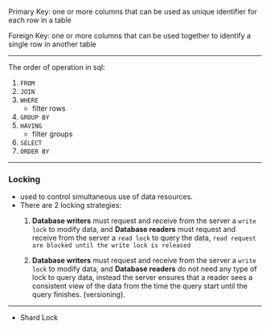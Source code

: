 Primary Key: one or more columns that can be used as unique identifier for each row in a table

Foreign Key: one or more columns that can be used together to identify a single row in another table

-----------
The order of operation in sql:
1. `FROM`
2. `JOIN`
3. `WHERE`
      - filter rows
4. `GROUP BY`
5. `HAVING`
      - filter groups
6. `SELECT`
7. `ORDER BY`

-------

### Locking

- used to control simultaneous use of data resources.
- There are 2 locking strategies:
  1. **Database writers** must request and receive from the server a `write lock` to modify data, and **Database readers** must request and receive from the server a `read lock` to query the data, `read request are blocked until the write lock is released`

  2. **Database writers** must request and receive from the server a `write lock` to modify data, and **Database readers** do not need any type of lock to query data, instead the server ensures that a reader sees a consistent view of the data from the time the query start until the query finishes. (versioning).

---------
- Shard Lock